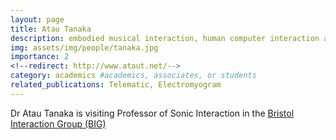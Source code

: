 ```yaml
---
layout: page
title: Atau Tanaka
description: embodied musical interaction, human computer interaction and gestural computer music performance.
img: assets/img/people/tanaka.jpg
importance: 2
<!--redirect: http://www.ataut.net/-->
category: academics #academics, associates, or students
related_publications: Telematic, Electromyogram
---
```


Dr Atau Tanaka is visiting Professor of Sonic Interaction in the [Bristol Interaction Group (BIG)](http://biglab.co.uk/)
